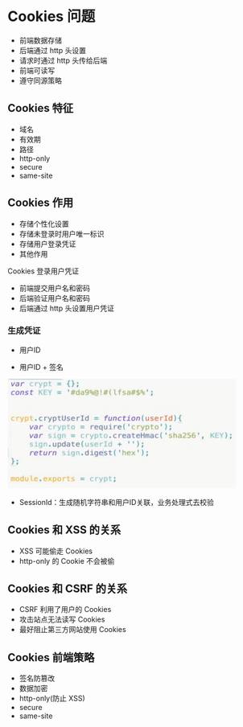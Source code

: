 # Cookies 问题

- 前端数据存储
- 后端通过 http 头设置
- 请求时通过 http 头传给后端
- 前端可读写
- 遵守同源策略

## Cookies 特征

- 域名
- 有效期
- 路径
- http-only
- secure
- same-site

## Cookies 作用

- 存储个性化设置
- 存储未登录时用户唯一标识
- 存储用户登录凭证
- 其他作用

Cookies 登录用户凭证

- 前端提交用户名和密码
- 后端验证用户名和密码
- 后端通过 http 头设置用户凭证

### 生成凭证

- 用户ID

- 用户ID + 签名

![qm.png](./img/qm.png)

- SessionId：生成随机字符串和用户ID关联，业务处理式去校验

## Cookies 和 XSS 的关系

- XSS 可能偷走 Cookies
- http-only 的 Cookie 不会被偷

## Cookies 和 CSRF 的关系

- CSRF 利用了用户的 Cookies
- 攻击站点无法读写 Cookies
- 最好阻止第三方网站使用 Cookies

## Cookies 前端策略

- 签名防篡改
- 数据加密
- http-only(防止 XSS)
- secure
- same-site

